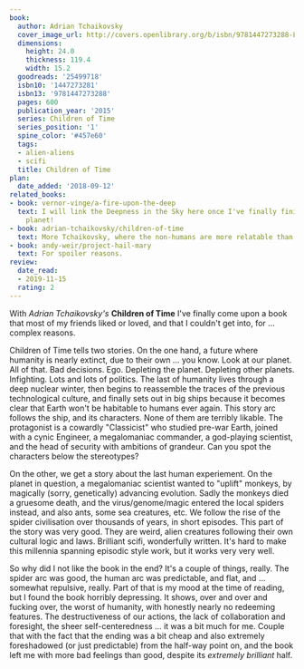 ```yaml
---
book:
  author: Adrian Tchaikovsky
  cover_image_url: http://covers.openlibrary.org/b/isbn/9781447273288-L.jpg
  dimensions:
    height: 24.0
    thickness: 119.4
    width: 15.2
  goodreads: '25499718'
  isbn10: '1447273281'
  isbn13: '9781447273288'
  pages: 600
  publication_year: '2015'
  series: Children of Time
  series_position: '1'
  spine_color: '#457e60'
  tags:
  - alien-aliens
  - scifi
  title: Children of Time
plan:
  date_added: '2018-09-12'
related_books:
- book: vernor-vinge/a-fire-upon-the-deep
  text: I will link the Deepness in the Sky here once I've finally finished it. Spider
    planet!
- book: adrian-tchaikovsky/children-of-time
  text: More Tchaikovsky, where the non-humans are more relatable than the humans.
- book: andy-weir/project-hail-mary
  text: For spoiler reasons.
review:
  date_read:
  - 2019-11-15
  rating: 2
---
```


With *Adrian Tchaikovsky's* **Children of Time** I've finally come upon a book that most of my friends liked or loved,
and that I couldn't get into, for … complex reasons.

Children of Time tells two stories. On the one hand, a future where humanity is nearly extinct, due to their own … you
know. Look at our planet. All of that. Bad decisions. Ego. Depleting the planet. Depleting other planets. Infighting.
Lots and lots of politics. The last of humanity lives through a deep nuclear winter, then begins to reassemble the
traces of the previous technological culture, and finally sets out in big ships because it becomes clear that Earth
won't be habitable to humans ever again. This story arc follows the ship, and its characters. None of them are terribly
likable. The protagonist is a cowardly "Classicist" who studied pre-war Earth, joined with a cynic Engineer, a
megalomaniac commander, a god-playing scientist, and the head of security with ambitions of grandeur. Can you spot the
characters below the stereotypes?

On the other, we get a story about the last human experiement. On the planet in question, a megalomaniac scientist
wanted to "uplift" monkeys, by magically (sorry, genetically) advancing evolution. Sadly the monkeys died a gruesome
death, and the virus/genome/magic entered the local spiders instead, and also ants, some sea creatures, etc. We follow
the rise of the spider civilisation over thousands of years, in short episodes. This part of the story was very good.
They are weird, alien creatures following their own cultural logic and laws. Brilliant scifi, wonderfully written. It's
hard to make this millennia spanning episodic style work, but it works very very well.

So why did I not like the book in the end? It's a couple of things, really. The spider arc was good, the human arc was
predictable, and flat, and … somewhat repulsive, really. Part of that is my mood at the time of reading, but I found the
book horribly depressing. It shows, over and over and fucking over, the worst of humanity, with honestly nearly no
redeeming features. The destructiveness of our actions, the lack of collaboration and foresight, the sheer
self-centeredness … it was a bit much for me. Couple that with the fact that the ending was a bit cheap and also
extremely foreshadowed (or just predictable) from the half-way point on, and the book left me with more bad feelings
than good, despite its *extremely brilliant* half.
